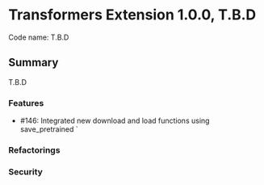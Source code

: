 # Transformers Extension 1.0.0, T.B.D

Code name: T.B.D


## Summary
T.B.D


### Features

- #146: Integrated new download and load functions using save_pretrained
`
### Refactorings


### Security 
